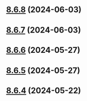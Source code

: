 ## [8.6.8](https://github.com/msobiecki/eslint-config/compare/v8.6.7...v8.6.8) (2024-06-03)



## [8.6.7](https://github.com/msobiecki/eslint-config/compare/v8.6.6...v8.6.7) (2024-06-03)



## [8.6.6](https://github.com/msobiecki/eslint-config/compare/v8.6.5...v8.6.6) (2024-05-27)



## [8.6.5](https://github.com/msobiecki/eslint-config/compare/v8.6.4...v8.6.5) (2024-05-27)



## [8.6.4](https://github.com/msobiecki/eslint-config/compare/v8.6.3...v8.6.4) (2024-05-22)



